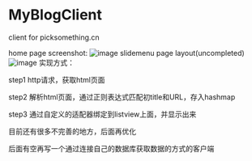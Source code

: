 MyBlogClient
============

client for picksomething.cn

home page screenshot:
![image](https://github.com/picksomething/MyBlogClient/blob/master/device-2014-10-22-231055.png)
slidemenu page layout(uncompleted)
![image](https://github.com/picksomething/MyBlogClient/blob/master/device-2014-10-26-000555.png)
实现方式：

step1 http请求，获取html页面

step2 解析html页面，通过正则表达式匹配初title和URL，存入hashmap

step3 通过自定义的适配器绑定到listview上面，并显示出来

目前还有很多不完善的地方，后面再优化

后面有空再写一个通过连接自己的数据库获取数据的方式的客户端

